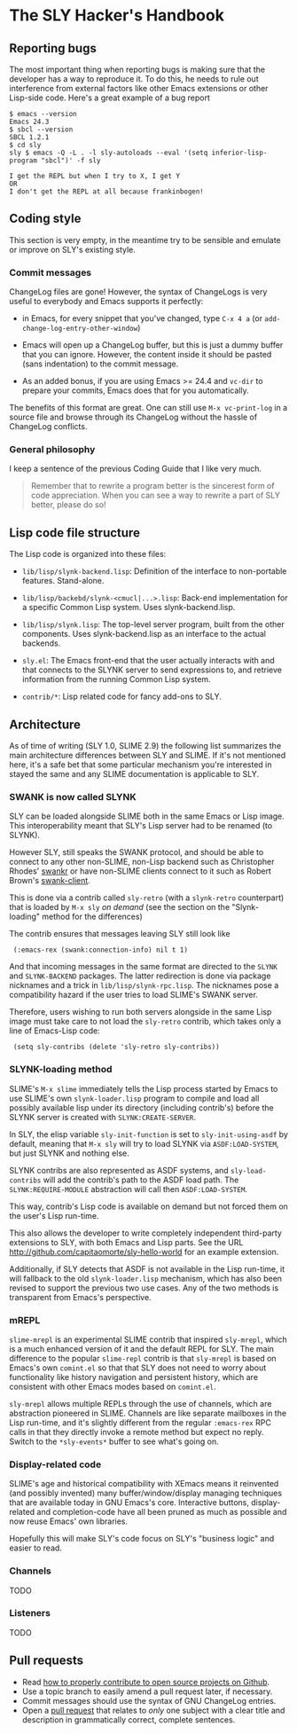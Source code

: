 # The SLY Hacker's Handbook

## Reporting bugs

The most important thing when reporting bugs is making sure that the
developer has a way to reproduce it. To do this, he needs to rule out
interference from external factors like other Emacs extensions or
other Lisp-side code. Here's a great example of a bug report

```
$ emacs --version
Emacs 24.3
$ sbcl --version
SBCL 1.2.1
$ cd sly
sly $ emacs -Q -L . -l sly-autoloads --eval '(setq inferior-lisp-program "sbcl")' -f sly

I get the REPL but when I try to X, I get Y
OR
I don't get the REPL at all because frankinbogen!
```


## Coding style

This section is very empty, in the meantime try to be sensible and
emulate or improve on SLY's existing style.

### Commit messages

ChangeLog files are gone! However, the syntax of ChangeLogs is very
useful to everybody and Emacs supports it perfectly:

* in Emacs, for every snippet that you've changed, type `C-x 4 a` (or
  `add-change-log-entry-other-window`)

* Emacs will open up a ChangeLog buffer, but this is just a dummy
  buffer that you can ignore. However, the content inside it should be
  pasted (sans indentation) to the commit message.

* As an added bonus, if you are using Emacs >= 24.4 and `vc-dir` to
  prepare your commits, Emacs does that for you automatically.

The benefits of this format are great. One can still use `M-x
vc-print-log` in a source file and browse through its ChangeLog
without the hassle of ChangeLog conflicts.

### General philosophy

I keep a sentence of the previous Coding Guide that I like very much.

> Remember that to rewrite a program better is the sincerest form of
> code appreciation. When you can see a way to rewrite a part of SLY
> better, please do so!


## Lisp code file structure

The Lisp code is organized into these files:

* `lib/lisp/slynk-backend.lisp`: Definition of the interface to non-portable
features.  Stand-alone.

* `lib/lisp/backebd/slynk-<cmucl|...>.lisp`: Back-end implementation
for a specific Common Lisp system.  Uses slynk-backend.lisp.

* `lib/lisp/slynk.lisp`: The top-level server program, built from the other
components.  Uses slynk-backend.lisp as an interface to the actual
backends.

* `sly.el`: The Emacs front-end that the user actually interacts
with and that connects to the SLYNK server to send expressions to, and
retrieve information from the running Common Lisp system.

* `contrib/*`: Lisp related code for fancy add-ons to SLY.


## Architecture

As of time of writing (SLY 1.0, SLIME 2.9) the following list
summarizes the main architecture differences between SLY and SLIME. If
it's not mentioned here, it's a safe bet that some particular
mechanism you're interested in stayed the same and any SLIME
documentation is applicable to SLY.

### SWANK is now called SLYNK

SLY can be loaded alongside SLIME both in the same Emacs or Lisp
image. This interoperability meant that SLY's Lisp server had to be
renamed (to SLYNK).

However SLY, still speaks the SWANK protocol, and should be able to
connect to any other non-SLIME, non-Lisp backend such as Christopher
Rhodes' [swankr][4] or have non-SLIME clients connect to it such as
Robert Brown's [swank-client][5].

This is done via a contrib called `sly-retro` (with a `slynk-retro`
counterpart) that is loaded by `M-x sly` *on demand* (see the section
on the "Slynk-loading" method for the differences)

The contrib ensures that messages leaving SLY still look like

     (:emacs-rex (swank:connection-info) nil t 1)

And that incoming messages in the same format are directed to the
`SLYNK` and `SLYNK-BACKEND` packages. The latter redirection is done
via package nicknames and a trick in `lib/lisp/slynk-rpc.lisp`. The
nicknames pose a compatibility hazard if the user tries to load
SLIME's SWANK server.

Therefore, users wishing to run both servers alongside in the same
Lisp image must take care to not load the `sly-retro` contrib, which
takes only a line of Emacs-Lisp code:

     (setq sly-contribs (delete 'sly-retro sly-contribs))

[4]: https://github.com/gigamonkey/swankr
[5]: https://github.com/brown/swank-client

### SLYNK-loading method

SLIME's `M-x slime` immediately tells the Lisp process started by
Emacs to use SLIME's own `slynk-loader.lisp` program to compile and
load all possibly available lisp under its directory (including
contrib's) before the SLYNK server is created with
`SLYNK:CREATE-SERVER`.

In SLY, the elisp variable `sly-init-function` is set to
`sly-init-using-asdf` by default, meaning that `M-x sly` will try to
load SLYNK via `ASDF:LOAD-SYSTEM`, but just SLYNK and nothing else.

SLYNK contribs are also represented as ASDF systems, and
`sly-load-contribs` will add the contrib's path to the ASDF load
path. The `SLYNK:REQUIRE-MODULE` abstraction will call then
`ASDF:LOAD-SYSTEM`.

This way, contrib's Lisp code is available on demand but not forced
them on the user's Lisp run-time.

This also allows the developer to write completely independent
third-party extensions to SLY, with both Emacs and Lisp parts. See the
URL http://github.com/capitaomorte/sly-hello-world for an example
extension.

Additionally, if SLY detects that ASDF is not available in the Lisp
run-time, it will fallback to the old `slynk-loader.lisp` mechanism,
which has also been revised to support the previous two use cases. Any
of the two methods is transparent from Emacs's perspective.

### mREPL

`slime-mrepl` is an experimental SLIME contrib that inspired
`sly-mrepl`, which is a much enhanced version of it and the default
REPL for SLY. The main difference to the popular `slime-repl` contrib
is that `sly-mrepl` is based on Emacs's own `comint.el` so that that
SLY does not need to worry about functionality like history navigation
and persistent history, which are consistent with other Emacs modes
based on `comint.el`.

`sly-mrepl` allows multiple REPLs through the use of channels, which
are abstraction pioneered in SLIME. Channels are like separate
mailboxes in the Lisp run-time, and it's slightly different from the
regular `:emacs-rex` RPC calls in that they directly invoke a remote
method but expect no reply. Switch to the `*sly-events*` buffer to see
what's going on.

### Display-related code

SLIME's age and historical compatibility with XEmacs means it
reinvented (and possibly invented) many buffer/window/display managing
techniques that are available today in GNU Emacs's core. Interactive
buttons, display-related and completion-code have all been pruned as
much as possible and now reuse Emacs' own libraries.

Hopefully this will make SLY's code focus on SLY's "business logic"
and easier to read.

### Channels

TODO

### Listeners

TODO


## Pull requests

* Read [how to properly contribute to open source projects on Github][1].
* Use a topic branch to easily amend a pull request later, if necessary.
* Commit messages should use the syntax of GNU ChangeLog entries.
* Open a [pull request][2] that relates to *only* one subject with a
  clear title and description in grammatically correct, complete
  sentences.

[1]: http://gun.io/blog/how-to-github-fork-branch-and-pull-request
[2]: https://help.github.com/articles/using-pull-requests
[3]: http://www.gnu.org/prep/standards/html_node/Style-of-Change-Logs.html#Style-of-Change-Logs
